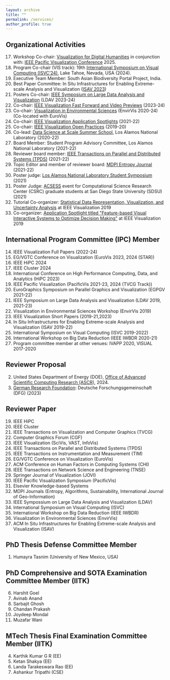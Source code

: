 ```yaml
---
layout: archive
title: ""
permalink: /services/
author_profile: true
---
```


## Organizational Activities

17. Workshop Co-chair: [Visualization for Digital Humanities](https://soumyadutta-cse.github.io/dphvis/) in conjunction with: [IEEE Pacific Visualization Conference](https://pacificvis2025.github.io/pages/index.html) 2025.
16. Program Co-chair (VIS track): 19th [International Symposium on Visual Computing (ISVC’24)](https://www.isvc.net/index.php/organizing-committee/), Lake Tahoe, Nevada, USA (2024).
15. Executive Team Member: South Asian Biodiversity Portal Project, India.
14. Best Paper Committee: In Situ Infrastructures for Enabling Extreme-scale Analysis and Visualization ([ISAV 2023](https://isav-workshop.github.io/2023/))
13. Posters Co-chair: [IEEE Symposium on Large Data Analysis and Visualization](https://ldav.io/2024/organization.html) (LDAV 2023-24)
12. Co-chair: [IEEE Visualization Fast Forward and Video Previews](https://ieeevis.org/year/2024/info/committees/conference-committee) (2023-24)
11. Co-chair: [Visualization in Environmental Sciences](https://www.informatik.uni-leipzig.de/bsv/envirvis2024/) (EnvirVis 2020-24) (Co-located with EuroVis) 
10. Co-chair: [IEEE Visualization Application Spotlights](http://ieeevis.org/year/2022/info/call-participation/application-spotlights) (2021-22)
9. Co-chair: [IEEE Visualization Open Practices](http://ieeevis.org/year/2022/info/open-practices/open-practices) (2019-20)
8. Co-lead: [Data Science at Scale Summer School](https://dssschool.org/), Los Alamos National Laboratory (2020-22)
7. Board Member: Student Program Advisory Committee, Los Alamos National Laboratory (2021-22)
6. Reviewer board member: [IEEE Transactions on Parallel and Distributed Systems (TPDS)](https://www.computer.org/csdl/journal/td/about/107377?title=Review%20Board&periodical=IEEE%20Transactions%20on%20Parallel%20and%20Distributed%20Systems) (2021-22)
5. Topic Editor and member of reviewer board: [MDPI Entropy Journal](https://www.mdpi.com/journal/entropy/topic_editors) (2021-22)
4. Poster judge: [Los Alamos National Laboratory Student Symposium](https://www.lanl.gov/careers/career-options/student-internships/symposium/index.php) (2021)
3. Poster Judge: [ACSESS](https://sites.google.com/sdsu.edu/acsess-2021/home?authuser=0) event for Computational Science Research Center (CSRC) graduate students at San Diego State University (SDSU) (2021)
2. Tutorial Co-organizer: [Statistical Data Representation, Visualization, and Uncertainty Analysis](https://sites.google.com/view/distributiontutorial) at IEEE Visualization 2019
1. Co-organizer: [Application Spotlight titled "Feature-based Visual Interactive Systems to Optimize Decision Making"](http://ieeevis.org/year/2019/info/application-spotlights) at IEEE Visualization 2019



## International Program Committee (IPC) Member


14. IEEE Visualization Full Papers (2022-24)
13. EG/VGTC Conference on Visualization (EuroVis 2023, 2024 (STAR))
12. IEEE HiPC 2024
11. IEEE Cluster 2024
10. International Conference on High Performance Computing, Data, and Analytics (HiPC 2023)
9. IEEE Pacific Visualization (PacificVis 2021-23, 2024 (TVCG Track))
8. EuroGraphics Symposium on Parallel Graphics and Visualization (EGPGV 2021-22)
7. IEEE Symposium on Large Data Analysis and Visualization (LDAV 2019, 2021-23)
6. Visualization in Environmental Sciences Workshop (EnvirVis 2019)
5. IEEE Visualization Short Papers (2019-21,2023)
4. In Situ Infrastructures for Enabling Extreme-scale Analysis and Visualization (ISAV 2019-22)
3. International Symposium on Visual Computing (ISVC 2019-2022)
2. International Workshop on Big Data Reduction (IEEE IWBDR 2020-21)
1. Program committee member at other venues: IVAPP 2020, VISUAL 2017-2020

## Reviewer Proposal

2. United States Department of Energy (DOE), [Office of Advanced Scientific Computing Research (ASCR)](https://science.osti.gov/ascr), 2024.
1. [German Research Foundation](https://www.dfg.de/en/): Deutsche Forschungsgemeinschaft (DFG) (2023)


## Reviewer Paper

19. IEEE HiPC
18. IEEE Cluster
17. IEEE Transactions on Visualization and Computer Graphics (TVCG)
16. Computer Graphics Forum (CGF)
15. IEEE Visualization (SciVis, VAST, InfoVis)
14. IEEE Transactions on Parallel and Distributed Systems (TPDS)
13. IEEE Transactions on Instrumentation and Measurement (TIM)
12. EG/VGTC Conference on Visualization (EuroVis)
11. ACM Conference on Human Factors in Computing Systems (CHI)
10. IEEE Transactions on Network Science and Engineering (TNSE)
9. Springer Journal of Visualization (JOVI)
8. IEEE Pacific Visualization Symposium (PacificVis)
7. Elsevier Knowledge-based Systems
6. MDPI Journals (Entropy, Algorithms, Sustainability, International Journal of Geo-Information)
5. IEEE Sympossium on Large Data Analysis and Visualization (LDAV)
4. International Symposium on Visual Computing (ISVC)
3. International Workshop on Big Data Reduction (IEEE IWBDR)
2. Visualization in Environmental Sciences (EnvirVis)
1. ACM In Situ Infrastructures for Enabling Extreme-scale Analysis and Visualization (ISAV)

## PhD Thesis Defense Committee Member

1. Humayra Tasnim (University of New Mexico, USA)

## PhD Comprehensive and SOTA Examination Committee Member (IITK)

6. Harshit Goel
5. Avinab Anand
4. Sarbajit Ghosh
3. Chandan Prakash
2. Joydeep Mondal
1. Muzafar Wani

## MTech Thesis Final Examination Committee Member (IITK)

4. Karthik Kumar G R (EE)
3. Ketan Shakya (EE)
2. Landa Tarakeswara Rao (EE) 
1. Ashankur Tripathi (CSE)





